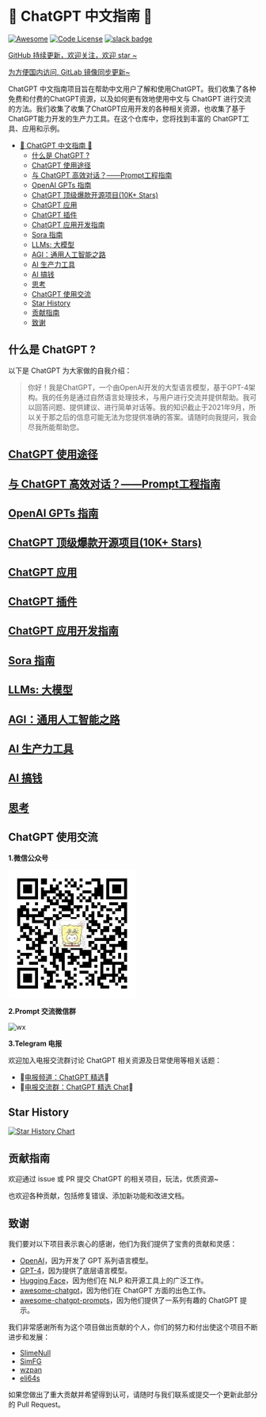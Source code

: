 # 🤖 ChatGPT 中文指南 🤖

[![Awesome](https://awesome.re/badge.svg)](https://awesome.re) 
[![Code License](https://img.shields.io/badge/License-MIT-green.svg)](https://github.com/yzfly/awesome-chatgpt-zh/blob/main/LICENSE)
[![slack badge](https://img.shields.io/badge/Telegrem-join-blueviolet?logo=telegrem&amp)](https://t.me/AwesomeChatGPT)

[GitHub 持续更新，欢迎关注，欢迎 star ~](https://github.com/yzfly/awesome-chatgpt-zh)

[为方便国内访问, GitLab 镜像同步更新~](https://gitlab.com/awesomeai/awesome-chatgpt-zh)


ChatGPT 中文指南项目旨在帮助中文用户了解和使用ChatGPT。我们收集了各种免费和付费的ChatGPT资源，以及如何更有效地使用中文与 ChatGPT 进行交流的方法。我们收集了收集了ChatGPT应用开发的各种相关资源，也收集了基于 ChatGPT能力开发的生产力工具。在这个仓库中，您将找到丰富的 ChatGPT工具、应用和示例。

- [🤖 ChatGPT 中文指南 🤖](#-chatgpt-中文指南-)
  - [什么是 ChatGPT ?](#什么是-chatgpt-)
  - [ChatGPT 使用途径](#chatgpt-使用途径)
  - [与 ChatGPT 高效对话？——Prompt工程指南](#与-chatgpt-高效对话prompt工程指南)
  - [OpenAI GPTs 指南](#openai-gpts-指南)
  - [ChatGPT 顶级爆款开源项目(10K+ Stars)](#chatgpt-顶级爆款开源项目10k-stars)
  - [ChatGPT 应用](#chatgpt-应用)
  - [ChatGPT 插件](#chatgpt-插件)
  - [ChatGPT 应用开发指南](#chatgpt-应用开发指南)
  - [Sora 指南](#sora-指南)
  - [LLMs: 大模型](#llms-大模型)
  - [AGI：通用人工智能之路](#agi通用人工智能之路)
  - [AI 生产力工具](#ai-生产力工具)
  - [AI 搞钱](#ai-搞钱)
  - [思考](#思考)
  - [ChatGPT 使用交流](#chatgpt-使用交流)
  - [Star History](#star-history)
  - [贡献指南](#贡献指南)
  - [致谢](#致谢)

## 什么是 ChatGPT ?

以下是 ChatGPT 为大家做的自我介绍：

> 你好！我是ChatGPT，一个由OpenAI开发的大型语言模型，基于GPT-4架构。我的任务是通过自然语言处理技术，与用户进行交流并提供帮助。我可以回答问题、提供建议、进行简单对话等。我的知识截止于2021年9月，所以关于那之后的信息可能无法为您提供准确的答案。请随时向我提问，我会尽我所能帮助您。

## [ChatGPT 使用途径](docs/ChatGPT_access.md)
## [与 ChatGPT 高效对话？——Prompt工程指南](docs/ChatGPT_prompts.md)
## [OpenAI GPTs 指南](https://github.com/EmbraceAGI/Awesome-AI-GPTs)
## [ChatGPT 顶级爆款开源项目(10K+ Stars)](docs/ChatGPT_Top_Project.md)
## [ChatGPT 应用](docs/ChatGPT_tools.md)
## [ChatGPT 插件](docs/ChatGPT_plugins.md)
## [ChatGPT 应用开发指南](docs/ChatGPT_dev.md)
## [Sora 指南](docs/Sora.md)
## [LLMs: 大模型](docs/LLMs.md)
## [AGI：通用人工智能之路](docs/AGI.md)
## [AI 生产力工具](docs/AI_tools.md)
## [AI 搞钱](docs/AI_money.md)
## [思考](docs/thinking.md)


## ChatGPT 使用交流

**1.微信公众号**

![wx_gh](imgs/qrcode_for_wx_gh.jpg)

**2.Prompt 交流微信群**

![wx](https://raw.githubusercontent.com/yzfly/wonderful-prompts/main/imgs/wx_tmp.jpg)

**3.Telegram 电报**

欢迎加入电报交流群讨论 ChatGPT 相关资源及日常使用等相关话题：

- 🚀[电报频道：ChatGPT 精选](https://t.me/AwesomeChatGPT)🚀
- 🚀[电报交流群：ChatGPT 精选 Chat](https://t.me/+cBIhxVSwABg4Y2M5)🚀

## Star History

[![Star History Chart](https://api.star-history.com/svg?repos=yzfly/awesome-chatgpt-zh&type=Date)](https://star-history.com/#yzfly/awesome-chatgpt-zh&Date)


## 贡献指南

欢迎通过 issue 或 PR 提交 ChatGPT 的相关项目，玩法，优质资源~

也欢迎各种贡献，包括修复错误、添加新功能和改进文档。

## 致谢

我们要对以下项目表示衷心的感谢，他们为我们提供了宝贵的贡献和灵感：

- [OpenAI](https://www.openai.com/)，因为开发了 GPT 系列语言模型。
- [GPT-4](https://github.com/openai/gpt-4)，因为提供了底层语言模型。
- [Hugging Face](https://huggingface.co/)，因为他们在 NLP 和开源工具上的广泛工作。
- [awesome-chatgpt](https://github.com/OpenMindClub/awesome-chatgpt)，因为他们在 ChatGPT 方面的出色工作。
- [awesome-chatgpt-prompts](https://github.com/f/awesome-chatgpt-prompt)，因为他们提供了一系列有趣的 ChatGPT 提示。


我们非常感谢所有为这个项目做出贡献的个人，你们的努力和付出使这个项目不断进步和发展：

- [SlimeNull](https://github.com/SlimeNull)
- [SimFG](https://github.com/SimFG)
- [wzpan](https://github.com/wzpan)
- [eli64s](https://github.com/eli64s)

如果您做出了重大贡献并希望得到认可，请随时与我们联系或提交一个更新此部分的 Pull Request。
